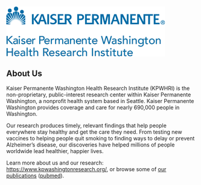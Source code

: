 ![](https://github.com/kpwhri/.github/blob/main/images/KPWHRI-KP-Blue_420w.png)

## About Us

Kaiser Permanente Washington Health Research Institute (KPWHRI) is the non-proprietary, public-interest research center within Kaiser Permanente Washington, a nonprofit health system based in Seattle. Kaiser Permanente Washington provides coverage and care for nearly 690,000 people in Washington.

Our research produces timely, relevant findings that help people everywhere stay healthy and get the care they need. From testing new vaccines to helping people quit smoking to finding ways to delay or prevent Alzheimer’s disease, our discoveries have helped millions of people worldwide lead healthier, happier lives.

Learn more about us and our research: https://www.kpwashingtonresearch.org/, or browse some of [our publications](https://www.kpwashingtonresearch.org/our-research/publications) ([pubmed](https://pubmed.ncbi.nlm.nih.gov/?term=%22kaiser+permanente+washington+health+research+institute%22%5Bad%5D+or+%22group+health+research+institute%22%5Bad%5D&sort=relevance)).
